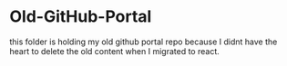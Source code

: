 # Old-GitHub-Portal
this folder is holding my old github portal repo because I didnt have the heart to delete the old content when I migrated to react.
